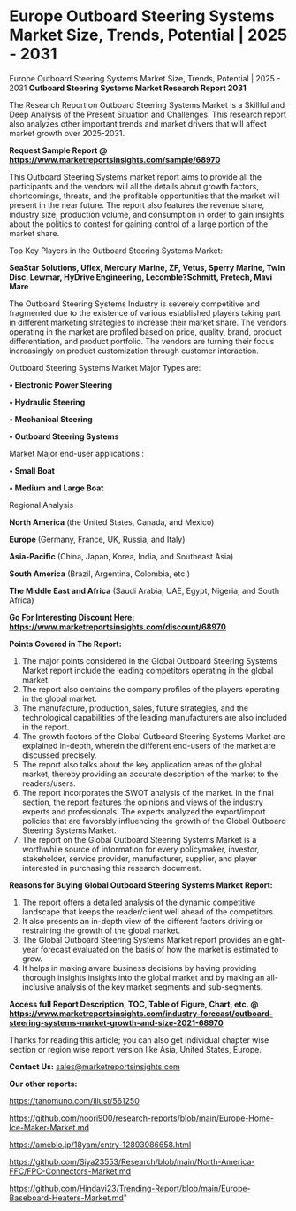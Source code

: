 # Europe Outboard Steering Systems Market Size, Trends, Potential | 2025 - 2031
Europe Outboard Steering Systems Market Size, Trends, Potential | 2025 - 2031
<strong>Outboard Steering Systems Market Research Report 2031</strong>

The Research Report on Outboard Steering Systems Market is a Skillful and Deep Analysis of the Present Situation and Challenges. This research report also analyzes other important trends and market drivers that will affect market growth over 2025-2031.

<strong>Request Sample Report @ <a href=https://www.marketreportsinsights.com/sample/68970>https://www.marketreportsinsights.com/sample/68970</a></strong>

This Outboard Steering Systems market report aims to provide all the participants and the vendors will all the details about growth factors, shortcomings, threats, and the profitable opportunities that the market will present in the near future. The report also features the revenue share, industry size, production volume, and consumption in order to gain insights about the politics to contest for gaining control of a large portion of the market share.

Top Key Players in the Outboard Steering Systems Market:

<strong>SeaStar Solutions, Uflex, Mercury Marine, ZF, Vetus, Sperry Marine, Twin Disc, Lewmar, HyDrive Engineering, Lecomble?Schmitt, Pretech, Mavi Mare</strong>

The Outboard Steering Systems Industry is severely competitive and fragmented due to the existence of various established players taking part in different marketing strategies to increase their market share. The vendors operating in the market are profiled based on price, quality, brand, product differentiation, and product portfolio. The vendors are turning their focus increasingly on product customization through customer interaction.

Outboard Steering Systems Market Major Types are:

<strong>• Electronic Power Steering

• Hydraulic Steering

• Mechanical Steering

• Outboard Steering Systems</strong>

Market Major end-user applications :

<strong>• Small Boat

• Medium and Large Boat</strong>

Regional Analysis

</u><strong><b>North America</b></strong> (the United States, Canada, and Mexico)

<strong><b>Europe </b></strong>(Germany, France, UK, Russia, and Italy)

<strong><b>Asia-Pacific</b></strong> (China, Japan, Korea, India, and Southeast Asia)

<strong><b>South America</b></strong> (Brazil, Argentina, Colombia, etc.)

<strong><b>The Middle East and Africa</b></strong> (Saudi Arabia, UAE, Egypt, Nigeria, and South Africa)

<strong>Go For Interesting Discount Here: <a href=https://www.marketreportsinsights.com/discount/68970>https://www.marketreportsinsights.com/discount/68970</a></strong>

<strong>Points Covered in The Report:</strong>
<ol>
  <li>The major points considered in the Global Outboard Steering Systems Market report include the leading competitors operating in the global market.</li>
  <li>The report also contains the company profiles of the players operating in the global market.</li>
  <li>The manufacture, production, sales, future strategies, and the technological capabilities of the leading manufacturers are also included in the report.</li>
  <li>The growth factors of the Global Outboard Steering Systems Market are explained in-depth, wherein the different end-users of the market are discussed precisely.</li>
  <li>The report also talks about the key application areas of the global market, thereby providing an accurate description of the market to the readers/users.</li>
  <li>The report incorporates the SWOT analysis of the market. In the final section, the report features the opinions and views of the industry experts and professionals. The experts analyzed the export/import policies that are favorably influencing the growth of the Global Outboard Steering Systems Market.</li>
  <li>The report on the Global Outboard Steering Systems Market is a worthwhile source of information for every policymaker, investor, stakeholder, service provider, manufacturer, supplier, and player interested in purchasing this research document.</li>
</ol>
<strong>Reasons for Buying Global Outboard Steering Systems Market Report:</strong>

<ol>
  <li>The report offers a detailed analysis of the dynamic competitive landscape that keeps the reader/client well ahead of the competitors.</li>
  <li>It also presents an in-depth view of the different factors driving or restraining the growth of the global market.</li>
  <li>The Global Outboard Steering Systems Market report provides an eight-year forecast evaluated on the basis of how the market is estimated to grow.</li>
  <li>It helps in making aware business decisions by having providing thorough insights insights into the global market and by making an all-inclusive analysis of the key market segments and sub-segments.</li>
</ol>
<strong>Access full Report Description, TOC, Table of Figure, Chart, etc. @ <a href=https://www.marketreportsinsights.com/industry-forecast/outboard-steering-systems-market-growth-and-size-2021-68970>https://www.marketreportsinsights.com/industry-forecast/outboard-steering-systems-market-growth-and-size-2021-68970</a></strong>


Thanks for reading this article; you can also get individual chapter wise section or region wise report version like Asia, United States, Europe.

<strong>Contact Us:</strong>
sales@marketreportsinsights.com

<strong>Our other reports:</strong>

<a href=https://tanomuno.com/illust/561250>https://tanomuno.com/illust/561250</a>

<a href=https://github.com/noori900/research-reports/blob/main/Europe-Home-Ice-Maker-Market.md>https://github.com/noori900/research-reports/blob/main/Europe-Home-Ice-Maker-Market.md</a>

<a href=https://ameblo.jp/18yam/entry-12893986658.html>https://ameblo.jp/18yam/entry-12893986658.html</a>

<a href=https://github.com/Siya23553/Research/blob/main/North-America-FFC/FPC-Connectors-Market.md>https://github.com/Siya23553/Research/blob/main/North-America-FFC/FPC-Connectors-Market.md</a>

<a href=https://github.com/Hindavi23/Trending-Report/blob/main/Europe-Baseboard-Heaters-Market.md>https://github.com/Hindavi23/Trending-Report/blob/main/Europe-Baseboard-Heaters-Market.md</a>"
